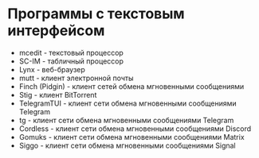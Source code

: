 Программы с текстовым интерфейсом
=================================

* mcedit - текстовый процессор
* SC-IM - табличный процессор
* Lynx - веб-браузер
* mutt - клиент электронной почты
* Finch (Pidgin) - клиент сетей обмена мгновенными сообщениями
* Stig - клиент BitTorrent
* TelegramTUI - клиент сети обмена мгновенными сообщениями Telegram
* tg - клиент сети обмена мгновенными сообщениями Telegram
* Cordless - клиент сети обмена мгновенными сообщениями Discord
* Gomuks - клиент сети обмена мгновенными сообщениями Matrix
* Siggo - клиент сети обмена мгновенными сообщениями Signal
